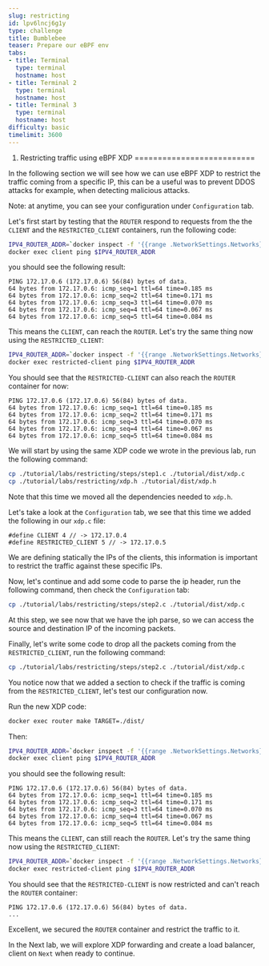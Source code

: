 ```yaml
---
slug: restricting
id: lpv6lncj6g1y
type: challenge
title: Bumblebee
teaser: Prepare our eBPF env
tabs:
- title: Terminal
  type: terminal
  hostname: host
- title: Terminal 2
  type: terminal
  hostname: host
- title: Terminal 3
  type: terminal
  hostname: host
difficulty: basic
timelimit: 3600
---
```


1. Restricting traffic using eBPF XDP
==========================

In the following section we will see how we can use eBPF XDP to restrict the traffic coming from a specific IP, this can be a useful was to prevent DDOS attacks for example, when detecting malicious attacks.

Note: at anytime, you can see your configuration under `Configuration` tab.


Let's first start by testing that the `ROUTER` respond to requests from the the `CLIENT` and the `RESTRICTED_CLIENT` containers, run the following code:

```bash
IPV4_ROUTER_ADDR=`docker inspect -f '{{range .NetworkSettings.Networks}}{{.IPAddress}}{{end}}' router`
docker exec client ping $IPV4_ROUTER_ADDR
```

you should see the following result:

```
PING 172.17.0.6 (172.17.0.6) 56(84) bytes of data.
64 bytes from 172.17.0.6: icmp_seq=1 ttl=64 time=0.185 ms
64 bytes from 172.17.0.6: icmp_seq=2 ttl=64 time=0.171 ms
64 bytes from 172.17.0.6: icmp_seq=3 ttl=64 time=0.070 ms
64 bytes from 172.17.0.6: icmp_seq=4 ttl=64 time=0.067 ms
64 bytes from 172.17.0.6: icmp_seq=5 ttl=64 time=0.084 ms
```

This means the `CLIENT`, can reach the `ROUTER`.
Let's try the same thing now using the `RESTRICTED_CLIENT`:

```bash
IPV4_ROUTER_ADDR=`docker inspect -f '{{range .NetworkSettings.Networks}}{{.IPAddress}}{{end}}' router`
docker exec restricted-client ping $IPV4_ROUTER_ADDR
```

You should see that the `RESTRICTED-CLIENT` can also reach the `ROUTER` container for now:

```
PING 172.17.0.6 (172.17.0.6) 56(84) bytes of data.
64 bytes from 172.17.0.6: icmp_seq=1 ttl=64 time=0.185 ms
64 bytes from 172.17.0.6: icmp_seq=2 ttl=64 time=0.171 ms
64 bytes from 172.17.0.6: icmp_seq=3 ttl=64 time=0.070 ms
64 bytes from 172.17.0.6: icmp_seq=4 ttl=64 time=0.067 ms
64 bytes from 172.17.0.6: icmp_seq=5 ttl=64 time=0.084 ms
```

We will start by using the same XDP code we wrote in the previous lab, run the following command:

```bash
cp ./tutorial/labs/restricting/steps/step1.c ./tutorial/dist/xdp.c
cp ./tutorial/labs/restricting/xdp.h ./tutorial/dist/xdp.h
```

Note that this time we moved all the dependencies needed to `xdp.h`.

Let's take a look at the `Configuration` tab, we see that this time we added the following in our `xdp.c` file:

```
#define CLIENT 4 // -> 172.17.0.4
#define RESTRICTED_CLIENT 5 // -> 172.17.0.5
```

We are defining statically the IPs of the clients, this information is important to restrict the traffic against these specific IPs.

Now, let's continue and add some code to parse the ip header, run the following command, then check the `Configuration` tab:

```bash
cp ./tutorial/labs/restricting/steps/step2.c ./tutorial/dist/xdp.c
```

At this step, we see now that we have the iph parse, so we can access the source and destination IP of the incoming packets.

Finally, let's write some code to drop all the packets coming from the `RESTRICTED_CLIENT`, run the following command:


```bash
cp ./tutorial/labs/restricting/steps/step2.c ./tutorial/dist/xdp.c
```

You notice now that we added a section to check if the traffic is coming from the `RESTRICTED_CLIENT`, let's test our configuration now.

Run the new XDP code:
```bash
docker exec router make TARGET=./dist/
```

Then:

```bash
IPV4_ROUTER_ADDR=`docker inspect -f '{{range .NetworkSettings.Networks}}{{.IPAddress}}{{end}}' router`
docker exec client ping $IPV4_ROUTER_ADDR
```

you should see the following result:

```
PING 172.17.0.6 (172.17.0.6) 56(84) bytes of data.
64 bytes from 172.17.0.6: icmp_seq=1 ttl=64 time=0.185 ms
64 bytes from 172.17.0.6: icmp_seq=2 ttl=64 time=0.171 ms
64 bytes from 172.17.0.6: icmp_seq=3 ttl=64 time=0.070 ms
64 bytes from 172.17.0.6: icmp_seq=4 ttl=64 time=0.067 ms
64 bytes from 172.17.0.6: icmp_seq=5 ttl=64 time=0.084 ms
```

This means the `CLIENT`, can still reach the `ROUTER`.
Let's try the same thing now using the `RESTRICTED_CLIENT`:

```bash
IPV4_ROUTER_ADDR=`docker inspect -f '{{range .NetworkSettings.Networks}}{{.IPAddress}}{{end}}' router`
docker exec restricted-client ping $IPV4_ROUTER_ADDR
```

You should see that the `RESTRICTED-CLIENT` is now restricted and can't reach the `ROUTER` container:

```
PING 172.17.0.6 (172.17.0.6) 56(84) bytes of data.
...
```

Excellent, we secured the `ROUTER` container and restrict the traffic to it.

In the Next lab, we will explore XDP forwarding and create a load balancer, client on `Next` when ready to continue.